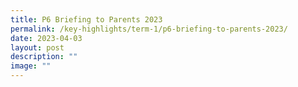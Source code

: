```yaml
---
title: P6 Briefing to Parents 2023
permalink: /key-highlights/term-1/p6-briefing-to-parents-2023/
date: 2023-04-03
layout: post
description: ""
image: ""
---
```

